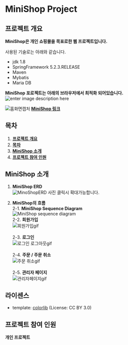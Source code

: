 # MiniShop Project

## 프로젝트 개요

**MiniShop은 개인 쇼핑몰을 목표로한 웹 프로젝트입니다.** <br/>

  사용된 기술로는 아래와 같습니다.
  * jdk 1.8
  * SpringFramework 5.2.3.RELEASE
  * Maven
  * Mybatis
  * Maria DB
  
  **MiniShop 포로젝트는 아래의 브라우저에서 최적화 되어있습니다.**  
![enter image description here](https://img1.daumcdn.net/thumb/R1280x0/?scode=mtistory2&fname=https://blog.kakaocdn.net/dn/dOnlnt/btqETnBKL33/wTdqSwKSN7QmF24d2G4EG1/img.png)  
  
  
![홈화면캡처](https://user-images.githubusercontent.com/50799296/116375237-0e8b7980-a84a-11eb-9f9a-d2220370883f.JPG)
  **[MiniShop 링크](http://dudwk814.cafe24.com/)**  
  
## 목차
 1. [ **프로젝트 개요**](#프로젝트-개요)  
 2. [**목차**](#목차)  
 3. [**MiniShop 소개**](#MiniShop-소개)  
 4. [**프로젝트 참여 인원**](#프로젝트-참여-인원)  
 

## MiniShop 소개

  1. **MiniShop ERD**  
    ![MinoShopERD](https://user-images.githubusercontent.com/50799296/115985127-56f62d80-a5e5-11eb-9de3-c39ba2a16a93.jpg)
    사진 클릭시 확대가능합니다. 
    
  2. **MiniShop의 흐름**  
    2-1. **MiniShop Sequence Diagram**    
    ![MiniShop sequence diagram](https://user-images.githubusercontent.com/50799296/116583306-2bf73b00-a951-11eb-8661-884cca65c120.png)
    <br/>2-2. **회원가입**       
    ![회원가입gif](https://user-images.githubusercontent.com/50799296/116239722-f5c58a00-a79d-11eb-9a8d-aaabd8e76e50.gif)      <br/>
    <br/>2-3. **로그인**  
    ![로그인 로그아웃gif](https://user-images.githubusercontent.com/50799296/116378687-552ea300-a84d-11eb-9288-9638f719012d.gif)   <br/>
    <br/>2-4. **주문 / 주문 취소**  
    ![주문 취소gif](https://user-images.githubusercontent.com/50799296/116379761-4c8a9c80-a84e-11eb-9166-438da84b4175.gif)  <br/>
    <br/>2-5. **관리자 페이지**  
    ![관리자페이지gif](https://user-images.githubusercontent.com/50799296/116387692-020d1e00-a856-11eb-8d5b-74c43fe405aa.gif)  <br/>


## 라이센스
- template: <a href="https://colorlib.com/wp/template/minishop/" target="_blank">colorlib</a> (License: CC BY 3.0)


## 프로젝트 참여 인원
  **개인 프로젝트**


